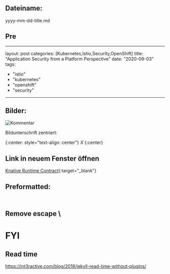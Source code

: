 
## Dateiname:

yyyy-mm-dd-title.md

## Pre

---
layout: post
categories: [Kubernetes,Istio,Security,OpenShift]
title: "Application Security from a Platform Perspective"
date: "2020-09-03"
tags: 
  - "istio"
  - "kubernetes"
  - "openshift"
  - "security"
---

## Bilder:

![Kommentar](/images/yyyy/mm/source-sink.png)

Bildunterschrift zentriert:

{:center: style="text-align: center"}
_X_
{:center}

## Link in neuem Fenster öffnen

[Knative Runtime Contract](https://github.com/knative/serving/blob/master/docs/runtime-contract.md){:target="_blank"}

## Preformatted:

```sh
```
```yaml
```

## Remove escape \


# FYI

## Read time

https://int3ractive.com/blog/2018/jekyll-read-time-without-plugins/
